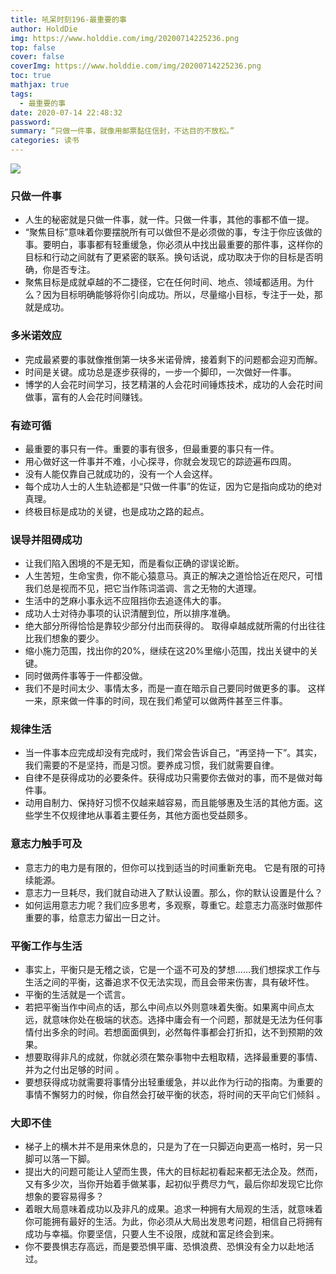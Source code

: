 ```yaml
---
title: 吼呆时刻196-最重要的事
author: HoldDie
img: https://www.holddie.com/img/20200714225236.png
top: false
cover: false
coverImg: https://www.holddie.com/img/20200714225236.png
toc: true
mathjax: true
tags:
  - 最重要的事
date: 2020-07-14 22:48:32
password:
summary: “只做一件事，就像用邮票黏住信封，不达目的不放松。”
categories: 读书
---
```


![](https://www.holddie.com/img/20200714225236.png)

### 只做一件事

- 人生的秘密就是只做一件事，就一件。只做一件事，其他的事都不值一提。
- “聚焦目标”意味着你要摆脱所有可以做但不是必须做的事，专注于你应该做的事。要明白，事事都有轻重缓急，你必须从中找出最重要的那件事，这样你的目标和行动之间就有了更紧密的联系。换句话说，成功取决于你的目标是否明确，你是否专注。
- 聚焦目标是成就卓越的不二捷径，它在任何时间、地点、领域都适用。为什么？因为目标明确能够将你引向成功。所以，尽量缩小目标，专注于一处，那就是成功。

### 多米诺效应

- 完成最紧要的事就像推倒第一块多米诺骨牌，接着剩下的问题都会迎刃而解。
- 时间是关键。成功总是逐步获得的，一步一个脚印，一次做好一件事。
- 博学的人会花时间学习，技艺精湛的人会花时间锤炼技术，成功的人会花时间做事，富有的人会花时间赚钱。

### 有迹可循

- 最重要的事只有一件。重要的事有很多，但最重要的事只有一件。
- 用心做好这一件事并不难，小心探寻，你就会发现它的踪迹遍布四周。
- 没有人能仅靠自己就成功的，没有一个人会这样。
- 每个成功人士的人生轨迹都是“只做一件事”的佐证，因为它是指向成功的绝对真理。 
- 终极目标是成功的关键，也是成功之路的起点。

### 误导并阻碍成功

- 让我们陷入困境的不是无知，而是看似正确的谬误论断。
- 人生苦短，生命宝贵，你不能心猿意马。真正的解决之道恰恰近在咫尺，可惜我们总是视而不见，把它当作陈词滥调、言之无物的大道理。
- 生活中的芝麻小事永远不应阻挡你去追逐伟大的事。
- 成功人士对待办事项的认识清醒到位，所以排序准确。
- 绝大部分所得恰恰是靠较少部分付出而获得的。 取得卓越成就所需的付出往往比我们想象的要少。
- 缩小施力范围，找出你的20%，继续在这20%里缩小范围，找出关键中的关键。
- 同时做两件事等于一件都没做。
- 我们不是时间太少、事情太多，而是一直在暗示自己要同时做更多的事。 这样一来，原来做一件事的时间，现在我们希望可以做两件甚至三件事。

### 规律生活

- 当一件事本应完成却没有完成时，我们常会告诉自己，“再坚持一下”。其实，我们需要的不是坚持，而是习惯。要养成习惯，我们就需要自律。
- 自律不是获得成功的必要条件。获得成功只需要你去做对的事，而不是做对每件事。
- 动用自制力、保持好习惯不仅越来越容易，而且能够惠及生活的其他方面。这些学生不仅规律地从事着主要任务，其他方面也受益颇多。

### 意志力触手可及

- 意志力的电力是有限的，但你可以找到适当的时间重新充电。 它是有限的可持续能源。
- 意志力一旦耗尽，我们就自动进入了默认设置。那么，你的默认设置是什么？
- 如何运用意志力呢？我们应多思考，多观察，尊重它。趁意志力高涨时做那件重要的事，给意志力留出一日之计。

### 平衡工作与生活

- 事实上，平衡只是无稽之谈，它是一个遥不可及的梦想……我们想探求工作与生活之间的平衡，这番追求不仅无法实现，而且会带来伤害，具有破坏性。
- 平衡的生活就是一个谎言。
- 若把平衡当作中间点的话，那么中间点以外则意味着失衡。如果离中间点太远，就意味你处在极端的状态。选择中庸会有一个问题，那就是无法为任何事情付出多余的时间。若想面面俱到，必然每件事都会打折扣，达不到预期的效果。
- 想要取得非凡的成就，你就必须在繁杂事物中去粗取精，选择最重要的事情、并为之付出足够的时间 。
- 要想获得成功就需要将事情分出轻重缓急，并以此作为行动的指南。为重要的事情不懈努力的时候，你自然会打破平衡的状态，将时间的天平向它们倾斜 。

### 大即不佳

- 梯子上的横木并不是用来休息的，只是为了在一只脚迈向更高一格时，另一只脚可以落一下脚。
- 提出大的问题可能让人望而生畏，伟大的目标起初看起来都无法企及。然而，又有多少次，当你开始着手做某事，起初似乎费尽力气，最后你却发现它比你想象的要容易得多？
- 着眼大局意味着成功以及非凡的成果。追求一种拥有大局观的生活，就意味着你可能拥有最好的生活。为此，你必须从大局出发思考问题，相信自己将拥有成功与幸福。你要坚信，只要人生不设限，成就和富足终会到来。
- 你不要畏惧志存高远，而是要恐惧平庸、恐惧浪费、恐惧没有全力以赴地活过。

